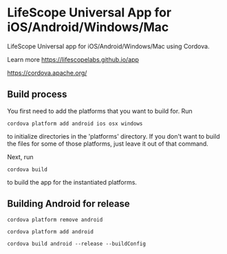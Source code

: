 # LifeScope Universal App for iOS/Android/Windows/Mac


LifeScope Universal app for iOS/Android/Windows/Mac using Cordova.

Learn more
https://lifescopelabs.github.io/app

https://cordova.apache.org/

## Build process

You first need to add the platforms that you want to build for. Run

```cordova platform add android ios osx windows```

to initialize directories in the 'platforms' directory.
If you don't want to build the files for some of those platforms, just leave it out of that command.

Next, run 

```cordova build```

to build the app for the instantiated platforms. 

## Building Android for release
```cordova platform remove android```

```cordova platform add android```

```cordova build android --release --buildConfig```